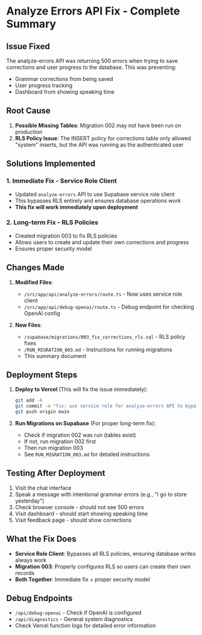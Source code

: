 # Analyze Errors API Fix - Complete Summary

## Issue Fixed

The analyze-errors API was returning 500 errors when trying to save corrections and user progress to the database. This was preventing:

- Grammar corrections from being saved
- User progress tracking
- Dashboard from showing speaking time

## Root Cause

1. **Possible Missing Tables**: Migration 002 may not have been run on production
2. **RLS Policy Issue**: The INSERT policy for corrections table only allowed "system" inserts, but the API was running as the authenticated user

## Solutions Implemented

### 1. Immediate Fix - Service Role Client

- Updated `analyze-errors` API to use Supabase service role client
- This bypasses RLS entirely and ensures database operations work
- **This fix will work immediately upon deployment**

### 2. Long-term Fix - RLS Policies

- Created migration 003 to fix RLS policies
- Allows users to create and update their own corrections and progress
- Ensures proper security model

## Changes Made

1. **Modified Files**:
   - `/src/app/api/analyze-errors/route.ts` - Now uses service role client
   - `/src/app/api/debug-openai/route.ts` - Debug endpoint for checking OpenAI config

2. **New Files**:
   - `/supabase/migrations/003_fix_corrections_rls.sql` - RLS policy fixes
   - `/RUN_MIGRATION_003.md` - Instructions for running migrations
   - This summary document

## Deployment Steps

1. **Deploy to Vercel** (This will fix the issue immediately):

   ```bash
   git add -A
   git commit -m "fix: use service role for analyze-errors API to bypass RLS"
   git push origin main
   ```

2. **Run Migrations on Supabase** (For proper long-term fix):
   - Check if migration 002 was run (tables exist)
   - If not, run migration 002 first
   - Then run migration 003
   - See `RUN_MIGRATION_003.md` for detailed instructions

## Testing After Deployment

1. Visit the chat interface
2. Speak a message with intentional grammar errors (e.g., "I go to store yesterday")
3. Check browser console - should not see 500 errors
4. Visit dashboard - should start showing speaking time
5. Visit feedback page - should show corrections

## What the Fix Does

- **Service Role Client**: Bypasses all RLS policies, ensuring database writes always work
- **Migration 003**: Properly configures RLS so users can create their own records
- **Both Together**: Immediate fix + proper security model

## Debug Endpoints

- `/api/debug-openai` - Check if OpenAI is configured
- `/api/diagnostics` - General system diagnostics
- Check Vercel function logs for detailed error information
